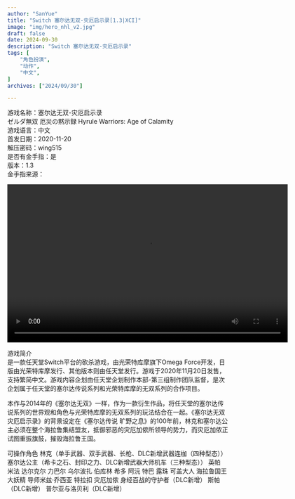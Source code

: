```yaml
---
author: "SanYue"
title: "Switch 塞尔达无双-灾厄启示录[1.3|XCI]"
image: "img/hero_nhl_v2.jpg"
draft: false
date: 2024-09-30
description: "Switch 塞尔达无双-灾厄启示录"
tags: [
    "角色扮演",
    "动作",
    "中文",
]
archives: ["2024/09/30"]

---
```


游戏名称：塞尔达无双-灾厄启示录  
ゼルダ無双 厄災の黙示録
Hyrule Warriors: Age of Calamity  
游戏语言：中文  
首发日期：2020-11-20  
解压密码：wing515  
是否有金手指：是  
版本：1.3  
金手指来源：

<video width="640" height="360" controls>
    <source src="C:\Users\weijunchun_vendor\Documents\blog\static\videos\SED.mp4" type="video/mp4">
    Your browser does not support the video tag.
</video>



游戏简介  
是一款任天堂Switch平台的砍杀游戏，由光荣特库摩旗下Omega Force开发，日版由光荣特库摩发行、其他版本则由任天堂发行。游戏于2020年11月20日发售，支持繁简中文。游戏内容企划由任天堂企划制作本部-第三组制作团队监督，是次企划属于任天堂的塞尔达传说系列和光荣特库摩的无双系列的合作项目。

本作与2014年的《塞尔达无双》一样，作为一款衍生作品，将任天堂的塞尔达传说系列的世界观和角色与光荣特库摩的无双系列的玩法结合在一起。《塞尔达无双 灾厄启示录》的背景设定在《塞尔达传说 旷野之息》的100年前，林克和塞尔达公主必须在整个海拉鲁集结盟友，抵御邪恶的灾厄加侬所领导的势力，而灾厄加侬正试图重振旗鼓，摧毁海拉鲁王国。

可操作角色
林克（单手武器、双手武器、长枪、DLC新增武器连枷（四种型态））
塞尔达公主（希卡之石、封印之力、DLC新增武器大师机车（三种型态））
英帕
米法
达尔克尔
力巴尔
乌尔波扎
伯库林
希多
阿沅
特巴
露珠
可盖大人
海拉鲁国王
大妖精
导师米兹·乔西亚
特拉扣
灾厄加侬
身经百战的守护者（DLC新增）
斯帕（DLC新增）
普尔亚与洛贝利（DLC新增）